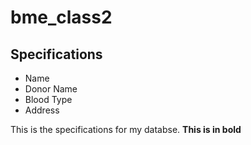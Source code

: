 # bme_class2

## Specifications

* Name
* Donor Name
* Blood Type
* Address

This is the specifications for my databse.
__This is in bold__


